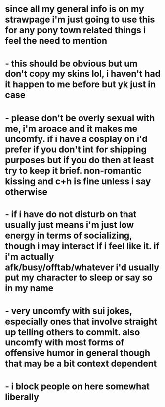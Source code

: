 # since all my general info is on my strawpage i'm just going to use this for any pony town related things i feel the need to mention
#
# - this should be obvious but um don't copy my skins lol, i haven't had it happen to me before but yk just in case
# - please don't be overly sexual with me, i'm aroace and it makes me uncomfy. if i have a cosplay on i'd prefer if you don't int for shipping purposes but if you do then at least try to keep it brief. non-romantic kissing and c+h is fine unless i say otherwise
# - if i have do not disturb on that usually just means i'm just low energy in terms of socializing, though i may interact if i feel like it. if i'm actually afk/busy/offtab/whatever i'd usually put my character to sleep or say so in my name
# - very uncomfy with sui jokes, especially ones that involve straight up telling others to commit. also uncomfy with most forms of offensive humor in general though that may be a bit context dependent
# - i block people on here somewhat liberally

<!--
**KIIROCORE/KIIROCORE** is a ✨ _special_ ✨ repository because its `README.md` (this file) appears on your GitHub profile.

Here are some ideas to get you started:

- 🔭 I’m currently working on ...
- 🌱 I’m currently learning ...
- 👯 I’m looking to collaborate on ...
- 🤔 I’m looking for help with ...
- 💬 Ask me about ...
- 📫 How to reach me: ...
- 😄 Pronouns: ...
- ⚡ Fun fact: ...
-->
